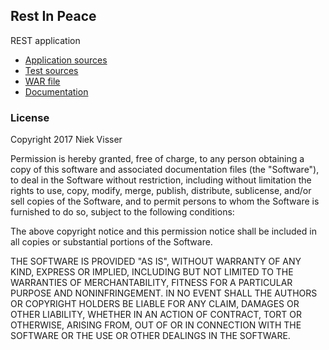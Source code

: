 ## Rest In Peace
REST application
* [Application sources](https://github.com/nvisser/RestInPeace)
* [Test sources](https://github.com/nvisser/RestInPeace/tree/master/src/test/java/nl/bcome/iac/service)
* [WAR file](https://github.com/nvisser/RestInPeace/blob/master/RestInPeace-1.0-SNAPSHOT.war)
* [Documentation](https://github.com/nvisser/RestInPeace/blob/master/testplan.pdf)

### License
Copyright 2017 Niek Visser

Permission is hereby granted, free of charge, to any person obtaining a copy of
this software and associated documentation files (the "Software"), to deal in
the Software without restriction, including without limitation the rights to
use, copy, modify, merge, publish, distribute, sublicense, and/or sell copies
of the Software, and to permit persons to whom the Software is furnished to do
so, subject to the following conditions:

The above copyright notice and this permission notice shall be included in all
copies or substantial portions of the Software.

THE SOFTWARE IS PROVIDED "AS IS", WITHOUT WARRANTY OF ANY KIND, EXPRESS OR
IMPLIED, INCLUDING BUT NOT LIMITED TO THE WARRANTIES OF MERCHANTABILITY,
FITNESS FOR A PARTICULAR PURPOSE AND NONINFRINGEMENT. IN NO EVENT SHALL THE
AUTHORS OR COPYRIGHT HOLDERS BE LIABLE FOR ANY CLAIM, DAMAGES OR OTHER
LIABILITY, WHETHER IN AN ACTION OF CONTRACT, TORT OR OTHERWISE, ARISING FROM,
OUT OF OR IN CONNECTION WITH THE SOFTWARE OR THE USE OR OTHER DEALINGS IN THE
SOFTWARE.
